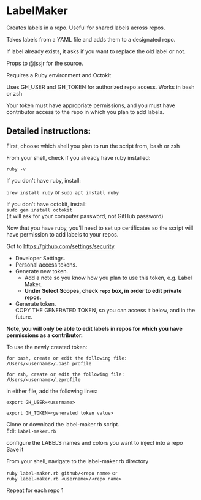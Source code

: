 # LabelMaker
Creates labels in a repo. Useful for shared labels across repos.

Takes labels from a YAML file and adds them to a designated repo.

If label already exists, it asks if you want to replace the old label or not.

Props to @jssjr for the source. 

Requires a Ruby environment and Octokit

Uses GH_USER and GH_TOKEN for authorized repo access. Works in bash or zsh

Your token must have appropriate permissions, and you must have contributor access to the repo in which you plan to add labels.

## Detailed instructions:

First, choose which shell you plan to run the script from, bash or zsh

From your shell, check if you already have ruby installed:

  `ruby -v`

If you don't have ruby, install:

  `brew install ruby`
  or
  `sudo apt install ruby`


If you don't have octokit, install:   
  `sudo gem install octokit`    
(it will ask for your computer password, not GitHub password)

Now that you have ruby, you’ll need to set up certificates so the script will have permission to add labels to your repos.

Got to https://github.com/settings/security
  * Developer Settings.  
  * Personal access tokens.  
  * Generate new token.  
    * Add a note so you know how you plan to use this token, e.g. Label Maker.  
    * **Under Select Scopes, check `repo` box, in order to edit private repos.**  
  * Generate token.  
COPY THE GENERATED TOKEN, so you can access it below, and in the future.

**Note, you will only be able to edit labels in repos for which you have permissions as a contributor.**

To use the newly created token:

	for bash, create or edit the following file:
	/Users/<username>/.bash_profile

	for zsh, create or edit the following file:
	/Users/<username>/.zprofile

in either file, add the following lines:

  `export GH_USER=<username>`
  
  `export GH_TOKEN=<generated token value>`

Clone or download the label-maker.rb script.  
Edit `label-maker.rb`

configure the LABELS names and colors you want to inject into a repo   
Save it

From your shell, navigate to the label-maker.rb directory

`ruby label-maker.rb github/<repo name>`
or  
`ruby label-maker.rb <username>/<repo name>`

Repeat for each repo
1
